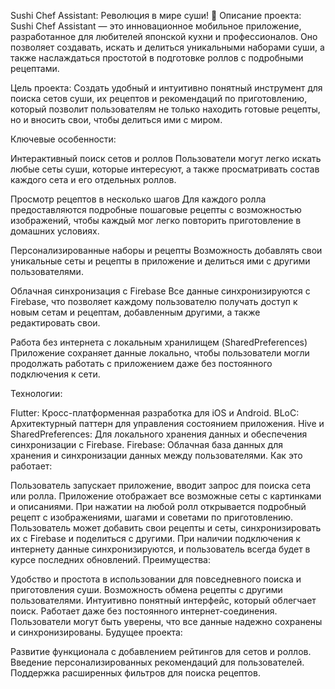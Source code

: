 Sushi Chef Assistant: Революция в мире суши! 🍣
Описание проекта: Sushi Chef Assistant — это инновационное мобильное приложение, разработанное для любителей японской кухни и профессионалов. Оно позволяет создавать, искать и делиться уникальными наборами суши, а также наслаждаться простотой в подготовке роллов с подробными рецептами.

Цель проекта: Создать удобный и интуитивно понятный инструмент для поиска сетов суши, их рецептов и рекомендаций по приготовлению, который позволит пользователям не только находить готовые рецепты, но и вносить свои, чтобы делиться ими с миром.

Ключевые особенности:

Интерактивный поиск сетов и роллов
Пользователи могут легко искать любые сеты суши, которые интересуют, а также просматривать состав каждого сета и его отдельных роллов.

Просмотр рецептов в несколько шагов
Для каждого ролла предоставляются подробные пошаговые рецепты с возможностью изображений, чтобы каждый мог легко повторить приготовление в домашних условиях.

Персонализированные наборы и рецепты
Возможность добавлять свои уникальные сеты и рецепты в приложение и делиться ими с другими пользователями.

Облачная синхронизация с Firebase
Все данные синхронизируются с Firebase, что позволяет каждому пользователю получать доступ к новым сетам и рецептам, добавленным другими, а также редактировать свои.

Работа без интернета с локальным хранилищем (SharedPreferences)
Приложение сохраняет данные локально, чтобы пользователи могли продолжать работать с приложением даже без постоянного подключения к сети.

Технологии:

Flutter: Кросс-платформенная разработка для iOS и Android.
BLoC: Архитектурный паттерн для управления состоянием приложения.
Hive и SharedPreferences: Для локального хранения данных и обеспечения синхронизации с Firebase.
Firebase: Облачная база данных для хранения и синхронизации данных между пользователями.
Как это работает:

Пользователь запускает приложение, вводит запрос для поиска сета или ролла.
Приложение отображает все возможные сеты с картинками и описаниями.
При нажатии на любой ролл открывается подробный рецепт с изображениями, шагами и советами по приготовлению.
Пользователь может добавить свои рецепты и сеты, синхронизировать их с Firebase и поделиться с другими.
При наличии подключения к интернету данные синхронизируются, и пользователь всегда будет в курсе последних обновлений.
Преимущества:

Удобство и простота в использовании для повседневного поиска и приготовления суши.
Возможность обмена рецепты с другими пользователями.
Интуитивно понятный интерфейс, который облегчает поиск.
Работает даже без постоянного интернет-соединения.
Пользователи могут быть уверены, что все данные надежно сохранены и синхронизированы.
Будущее проекта:

Развитие функционала с добавлением рейтингов для сетов и роллов.
Введение персонализированных рекомендаций для пользователей.
Поддержка расширенных фильтров для поиска рецептов.
